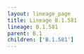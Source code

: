 ```yaml
---
layout: lineage_page
title: Lineage B.1.581
lineage: B.1.581
parent: B.1
children: ['B.1.581']
---
```

